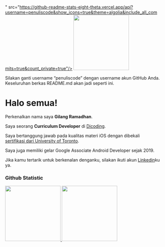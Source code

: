 " src="https://github-readme-stats-eight-theta.vercel.app/api?username=penuliscode&show_icons=true&theme=algolia&include_all_commits=true&count_private=true"/>
  <img height="180em" src="https://github-readme-stats-eight-theta.vercel.app/api/top-langs/?username=Hans4yu&layout=compact&theme=algolia"/>
</a>
</p>

Silakan ganti username “penuliscode” dengan username akun GitHub Anda. Keseluruhan berkas README.md akan jadi seperti ini.
# Halo semua! 
 
Perkenalkan nama saya **Gilang Ramadhan**.<br>
 
Saya seorang **Curriculum Developer** di [Dicoding](https://www.dicoding.com/).<br>
 
Saya bertanggung jawab pada kualitas materi iOS dengan dibekali [sertifikasi dari University of Toronto](https://www.coursera.org/account/accomplishments/specialization/CLKJD8XBXJ3M).<br>
 
Saya juga memiliki gelar Google Associate Android Developer sejak 2019.<br>
 
Jika kamu tertarik untuk berkenalan denganku, silakan ikuti akun [Linkedin](https://www.linkedin.com/in/farhan-abdul/)ku ya.
 
### Github Statistic
<p align="left">
<a href="https://github.com/Hans4yu">
  <img height="180em" src="https://github-readme-stats-eight-theta.vercel.app/api?username=Hans4yu&show_icons=true&theme=algolia&include_all_commits=true&count_private=true"/>
  <img height="180em" src="https://github-readme-stats-eight-theta.vercel.app/api/top-langs/?username=Hans4yu&layout=compact&layout=compact&theme=algolia"/>
</a>
</p>
